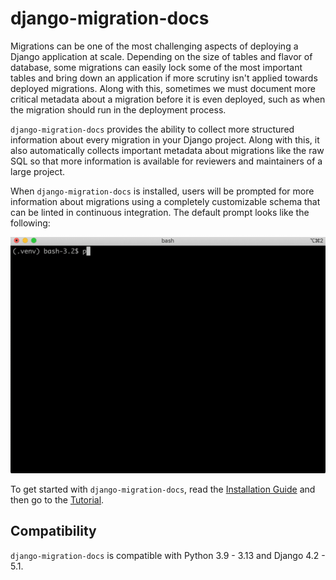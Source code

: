 # django-migration-docs

Migrations can be one of the most challenging aspects of deploying a Django application at scale. Depending on the size of tables and flavor of database, some migrations can easily lock some of the most important tables and bring down an application if more scrutiny isn't applied towards deployed migrations. Along with this, sometimes we must document more critical metadata about a migration before it is even deployed, such as when the migration should run in the deployment process.

`django-migration-docs` provides the ability to collect more structured information about every migration in your Django project. Along with this, it also automatically collects important metadata about migrations like the raw SQL so that more information is available for reviewers and maintainers of a large project.

When `django-migration-docs` is installed, users will be prompted for more information about migrations using a completely customizable schema that can be linted in continuous integration. The default prompt looks like the following:

![Migration Docs](static/sync.gif)

To get started with `django-migration-docs`, read the [Installation Guide](installation.md) and then go to the [Tutorial](tutorial.md).

## Compatibility

`django-migration-docs` is compatible with Python 3.9 - 3.13 and Django 4.2 - 5.1.
